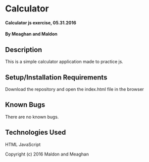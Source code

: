 # Calculator

#### Calculator js exercise, 05.31.2016

#### By Meaghan and Maldon 

## Description

This is a simple calculator application made to practice js.

## Setup/Installation Requirements

Download the repository and open the index.html file in the browser


## Known Bugs

There are no known bugs.


## Technologies Used

HTML
JavaScript

Copyright (c) 2016 Maldon and Meaghan
